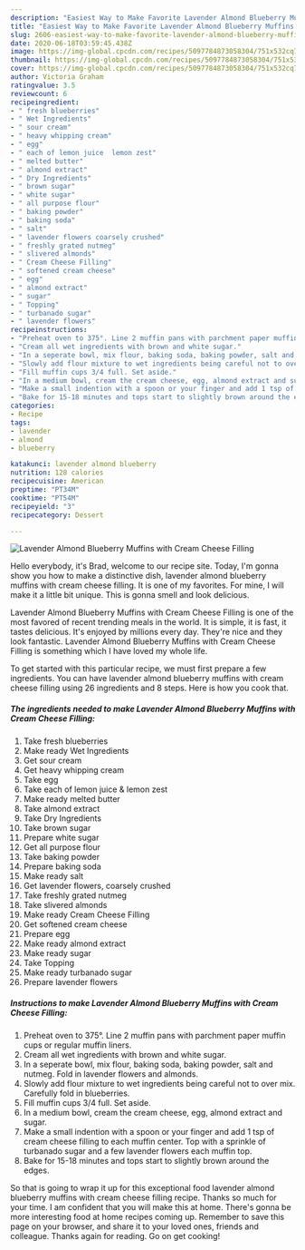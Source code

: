 ```yaml
---
description: "Easiest Way to Make Favorite Lavender Almond Blueberry Muffins with Cream Cheese Filling"
title: "Easiest Way to Make Favorite Lavender Almond Blueberry Muffins with Cream Cheese Filling"
slug: 2606-easiest-way-to-make-favorite-lavender-almond-blueberry-muffins-with-cream-cheese-filling
date: 2020-06-18T03:59:45.438Z
image: https://img-global.cpcdn.com/recipes/5097784873058304/751x532cq70/lavender-almond-blueberry-muffins-with-cream-cheese-filling-recipe-main-photo.jpg
thumbnail: https://img-global.cpcdn.com/recipes/5097784873058304/751x532cq70/lavender-almond-blueberry-muffins-with-cream-cheese-filling-recipe-main-photo.jpg
cover: https://img-global.cpcdn.com/recipes/5097784873058304/751x532cq70/lavender-almond-blueberry-muffins-with-cream-cheese-filling-recipe-main-photo.jpg
author: Victoria Graham
ratingvalue: 3.5
reviewcount: 6
recipeingredient:
- " fresh blueberries"
- " Wet Ingredients"
- " sour cream"
- " heavy whipping cream"
- " egg"
- " each of lemon juice  lemon zest"
- " melted butter"
- " almond extract"
- " Dry Ingredients"
- " brown sugar"
- " white sugar"
- " all purpose flour"
- " baking powder"
- " baking soda"
- " salt"
- " lavender flowers coarsely crushed"
- " freshly grated nutmeg"
- " slivered almonds"
- " Cream Cheese Filling"
- " softened cream cheese"
- " egg"
- " almond extract"
- " sugar"
- " Topping"
- " turbanado sugar"
- " lavender flowers"
recipeinstructions:
- "Preheat oven to 375°. Line 2 muffin pans with parchment paper muffin cups or regular muffin liners."
- "Cream all wet ingredients with brown and white sugar."
- "In a seperate bowl, mix flour, baking soda, baking powder, salt and nutmeg. Fold in lavender flowers and almonds."
- "Slowly add flour mixture to wet ingredients being careful not to over mix. Carefully fold in blueberries."
- "Fill muffin cups 3/4 full. Set aside."
- "In a medium bowl, cream the cream cheese, egg, almond extract and sugar."
- "Make a small indention with a spoon or your finger and add 1 tsp of cream cheese filling to each muffin center. Top with a sprinkle of turbanado sugar and a few lavender flowers each muffin top."
- "Bake for 15-18 minutes and tops start to slightly brown around the edges."
categories:
- Recipe
tags:
- lavender
- almond
- blueberry

katakunci: lavender almond blueberry 
nutrition: 128 calories
recipecuisine: American
preptime: "PT34M"
cooktime: "PT54M"
recipeyield: "3"
recipecategory: Dessert

---
```



![Lavender Almond Blueberry Muffins with Cream Cheese Filling](https://img-global.cpcdn.com/recipes/5097784873058304/751x532cq70/lavender-almond-blueberry-muffins-with-cream-cheese-filling-recipe-main-photo.jpg)

Hello everybody, it's Brad, welcome to our recipe site. Today, I'm gonna show you how to make a distinctive dish, lavender almond blueberry muffins with cream cheese filling. It is one of my favorites. For mine, I will make it a little bit unique. This is gonna smell and look delicious.

Lavender Almond Blueberry Muffins with Cream Cheese Filling is one of the most favored of recent trending meals in the world. It is simple, it is fast, it tastes delicious. It's enjoyed by millions every day. They're nice and they look fantastic. Lavender Almond Blueberry Muffins with Cream Cheese Filling is something which I have loved my whole life.




To get started with this particular recipe, we must first prepare a few ingredients. You can have lavender almond blueberry muffins with cream cheese filling using 26 ingredients and 8 steps. Here is how you cook that.

<!--inarticleads1-->

##### The ingredients needed to make Lavender Almond Blueberry Muffins with Cream Cheese Filling:

1. Take  fresh blueberries
1. Make ready  Wet Ingredients
1. Get  sour cream
1. Get  heavy whipping cream
1. Take  egg
1. Take  each of lemon juice &amp; lemon zest
1. Make ready  melted butter
1. Take  almond extract
1. Take  Dry Ingredients
1. Take  brown sugar
1. Prepare  white sugar
1. Get  all purpose flour
1. Take  baking powder
1. Prepare  baking soda
1. Make ready  salt
1. Get  lavender flowers, coarsely crushed
1. Take  freshly grated nutmeg
1. Take  slivered almonds
1. Make ready  Cream Cheese Filling
1. Get  softened cream cheese
1. Prepare  egg
1. Make ready  almond extract
1. Make ready  sugar
1. Take  Topping
1. Make ready  turbanado sugar
1. Prepare  lavender flowers




<!--inarticleads2-->

##### Instructions to make Lavender Almond Blueberry Muffins with Cream Cheese Filling:

1. Preheat oven to 375°. Line 2 muffin pans with parchment paper muffin cups or regular muffin liners.
1. Cream all wet ingredients with brown and white sugar.
1. In a seperate bowl, mix flour, baking soda, baking powder, salt and nutmeg. Fold in lavender flowers and almonds.
1. Slowly add flour mixture to wet ingredients being careful not to over mix. Carefully fold in blueberries.
1. Fill muffin cups 3/4 full. Set aside.
1. In a medium bowl, cream the cream cheese, egg, almond extract and sugar.
1. Make a small indention with a spoon or your finger and add 1 tsp of cream cheese filling to each muffin center. Top with a sprinkle of turbanado sugar and a few lavender flowers each muffin top.
1. Bake for 15-18 minutes and tops start to slightly brown around the edges.




So that is going to wrap it up for this exceptional food lavender almond blueberry muffins with cream cheese filling recipe. Thanks so much for your time. I am confident that you will make this at home. There's gonna be more interesting food at home recipes coming up. Remember to save this page on your browser, and share it to your loved ones, friends and colleague. Thanks again for reading. Go on get cooking!
